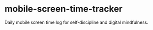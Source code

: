 # mobile-screen-time-tracker
Daily mobile screen time log for self-discipline and digital mindfulness.
